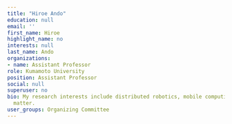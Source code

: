 ```yaml
---
title: "Hiroe Ando"
education: null
email: ''
first_name: Hiroe
highlight_name: no
interests: null
last_name: Ando
organizations:
- name: Assistant Professor
role: Kumamoto University
position: Assistant Professor
social: null
superuser: no
bio: My research interests include distributed robotics, mobile computing and programmable
  matter.
user_groups: Organizing Committee
---
```


<!-- Eiji Hato is a professor of ... -->
